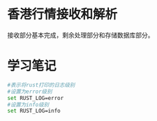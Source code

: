 # 香港行情接收和解析

接收部分基本完成，剩余处理部分和存储数据库部分。


# 学习笔记


```bash
#表示将rust打印的日志级别
#设置为error级别
set RUST_LOG=error
#设置为info级别
set RUST_LOG=info
```
